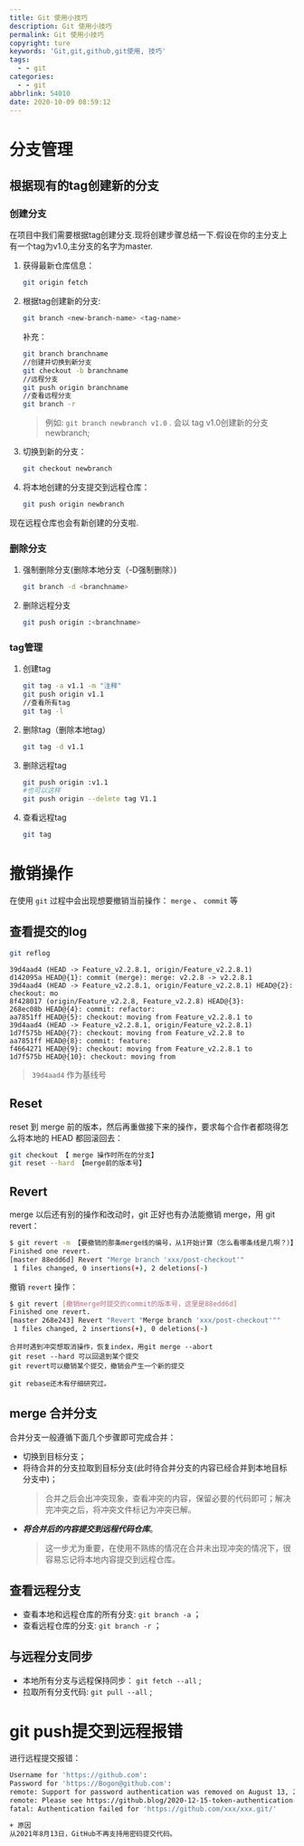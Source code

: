 ```yaml
---
title: Git 使用小技巧
description: Git 使用小技巧
permalink: Git 使用小技巧
copyright: ture
keywords: 'Git,git,github,git使用, 技巧'
tags:
  - - git
categories:
  - - git
abbrlink: 54010
date: 2020-10-09 08:59:12
---
```


# 分支管理

## 根据现有的tag创建新的分支
### 创建分支

在项目中我们需要根据tag创建分支.现将创建步骤总结一下.假设在你的主分支上有一个tag为v1.0,主分支的名字为master.

1. 获得最新仓库信息：
	```Bash
	git origin fetch
	```

2. 根据tag创建新的分支:
	```Bash
	git branch <new-branch-name> <tag-name>
	```

	补充：
	```Bash
	git branch branchname
	//创建并切换到新分支
	git checkout -b branchname
	//远程分支
	git push origin branchname
	//查看远程分支
	git branch -r
	```

	>例如:	```git branch newbranch v1.0``` . 会以 tag v1.0创建新的分支newbranch;


<!-- more -->

3. 切换到新的分支：
	```Bash
	git checkout newbranch
	```

4. 将本地创建的分支提交到远程仓库：
	```Bash
	git push origin newbranch
	```

现在远程仓库也会有新创建的分支啦.

### 删除分支
1. 强制删除分支(删除本地分支（-D强制删除）)
	```Bash
	git branch -d <branchname>
	```
2. 删除远程分支
	```Bash
	git push origin :<branchname>
	```

### tag管理

1. 创建tag
	```Bash
	git tag -a v1.1 -m "注释"
	git push origin v1.1
	//查看所有tag
	git tag -l
	```
2. 删除tag（删除本地tag）
	```Bash
	git tag -d v1.1
	```
3. 删除远程tag
	```Bash
	git push origin :v1.1 
	#也可以这样
	git push origin --delete tag V1.1
	```

4. 查看远程tag
	```Bash
	git tag
	```

# 撤销操作

在使用 ```git``` 过程中会出现想要撤销当前操作： ```merge``` 、 ```commit``` 等

## 查看提交的log

```Bash
git reflog
```

```
39d4aad4 (HEAD -> Feature_v2.2.8.1, origin/Feature_v2.2.8.1) 
d142095a HEAD@{1}: commit (merge): merge: v2.2.8 -> v2.2.8.1
39d4aad4 (HEAD -> Feature_v2.2.8.1, origin/Feature_v2.2.8.1) HEAD@{2}: checkout: mo
8f428017 (origin/Feature_v2.2.8, Feature_v2.2.8) HEAD@{3}:
268ec08b HEAD@{4}: commit: refactor: 
aa7851ff HEAD@{5}: checkout: moving from Feature_v2.2.8.1 to 
39d4aad4 (HEAD -> Feature_v2.2.8.1, origin/Feature_v2.2.8.1) 
1d7f575b HEAD@{7}: checkout: moving from Feature_v2.2.8 to 
aa7851ff HEAD@{8}: commit: feature:
f4664271 HEAD@{9}: checkout: moving from Feature_v2.2.8.1 to 
1d7f575b HEAD@{10}: checkout: moving from 
```

> `39d4aad4` 作为基线号

## Reset
reset 到 merge 前的版本，然后再重做接下来的操作，要求每个合作者都晓得怎么将本地的 HEAD 都回滚回去：

```Bash
git checkout 【 merge 操作时所在的分支】
git reset --hard 【merge前的版本号】
```

## Revert

merge 以后还有别的操作和改动时，git 正好也有办法能撤销 merge，用 git revert：

```Bash
$ git revert -m 【要撤销的那条merge线的编号，从1开始计算（怎么看哪条线是几啊？）】 【merge前的版本号】
Finished one revert.
[master 88edd6d] Revert "Merge branch 'xxx/post-checkout'"
 1 files changed, 0 insertions(+), 2 deletions(-)
```

撤销 ```revert``` 操作：

```Bash
$ git revert [撤销merge时提交的commit的版本号，这里是88edd6d]
Finished one revert.
[master 268e243] Revert "Revert "Merge branch 'xxx/post-checkout'""
 1 files changed, 2 insertions(+), 0 deletions(-)
```

```
合并时遇到冲突想取消操作，恢复index，用git merge --abort
git reset --hard 可以回退到某个提交
git revert可以撤销某个提交，撤销会产生一个新的提交

git rebase还木有仔细研究过。
```

## merge 合并分支
合并分支一般遵循下面几个步骤即可完成合并：
+ 切换到目标分支；
+ 将待合并的分支拉取到目标分支(此时待合并分支的内容已经合并到本地目标分支中)；
	> 合并之后会出冲突现象，查看冲突的内容，保留必要的代码即可；解决完冲突之后，将冲突文件标记为冲突已解。
+ ***将合并后的内容提交到远程代码仓库***。
	> 这一步尤为重要，在使用不熟练的情况在合并未出现冲突的情况下，很容易忘记将本地内容提交到远程仓库。
	
## 查看远程分支
+ 查看本地和远程仓库的所有分支: `git branch -a` ；
+ 查看远程仓库的分支: `git branch -r` ；

## 与远程分支同步
+ 本地所有分支与远程保持同步： `git fetch --all` ;
+ 拉取所有分支代码: `git pull --all` ;

# git push提交到远程报错
进行远程提交报错：
```Bash
Username for 'https://github.com': 
Password for 'https://Bogon@github.com':
remote: Support for password authentication was removed on August 13, 2021. Please use a personal access token instead.
remote: Please see https://github.blog/2020-12-15-token-authentication-requirements-for-git-operations/ for more information.
fatal: Authentication failed for 'https://github.com/xxx/xxx.git/'

+ 原因
从2021年8月13日，GitHub不再支持用密码提交代码。
```